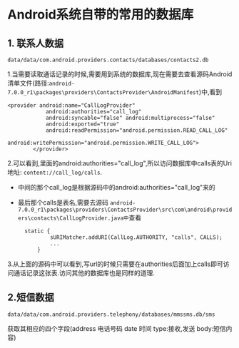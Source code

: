 # Android系统自带的常用的数据库

## 1. 联系人数据

	data/data/com.android.providers.contacts/databases/contacts2.db

1.当需要读取通话记录的时候,需要用到系统的数据库,现在需要去查看源码Android清单文件(路径:`android-7.0.0_r1\packages\providers\ContactsProvider\AndroidManifest`)中,看到

	<provider android:name="CallLogProvider"
	            android:authorities="call_log"
	            android:syncable="false" android:multiprocess="false"
	            android:exported="true"
	            android:readPermission="android.permission.READ_CALL_LOG"
	            android:writePermission="android.permission.WRITE_CALL_LOG">
	        </provider>

2.可以看到,里面的android:authorities="call_log",所以访问数据库中calls表的Uri地址: `content://call_log/calls`.

- 中间的那个call_log是根据源码中的android:authorities="call_log"来的
- 最后那个calls是表名,需要去源码 
`android-7.0.0_r1\packages\providers\ContactsProvider\src\com\android\providers\contacts\CallLogProvider.java中`查看

		static {
		        sURIMatcher.addURI(CallLog.AUTHORITY, "calls", CALLS);
		        ...
		    }
3.从上面的源码中可以看到,写url的时候只需要在authorities后面加上calls即可访问通话记录这张表.访问其他的数据库也是同样的道理.

## 2.短信数据

	data/data/com.android.providers.telephony/databases/mmssms.db/sms

获取其相应的四个字段(address 电话号码	date 时间	type:接收,发送	body:短信内容)
